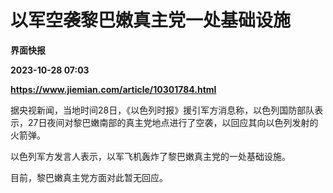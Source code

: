 # 以军空袭黎巴嫩真主党一处基础设施
**界面快报**

**2023-10-28 07:03**

**https://www.jiemian.com/article/10301784.html**

据央视新闻，当地时间28日，《以色列时报》援引军方消息称，以色列国防部队表示，27日夜间对黎巴嫩南部的真主党地点进行了空袭，以回应其向以色列发射的火箭弹。

以色列军方发言人表示，以军飞机轰炸了黎巴嫩真主党的一处基础设施。

目前，黎巴嫩真主党方面对此暂无回应。